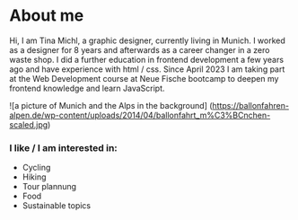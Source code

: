 # About me
Hi, I am Tina Michl, a graphic designer, currently living in Munich. I worked as a designer for 8 years and afterwards as a career changer in a zero waste shop. I did a further education in frontend development a few years ago and have experience with html / css. Since April 2023 I am taking part at the Web Development course at Neue Fische bootcamp to deepen my frontend knowledge and learn JavaScript.

![a picture of Munich and the Alps in the background] (https://ballonfahren-alpen.de/wp-content/uploads/2014/04/ballonfahrt_m%C3%BCnchen-scaled.jpg)

### I like / I am interested in:
- Cycling
- Hiking
- Tour plannung
- Food
- Sustainable topics
